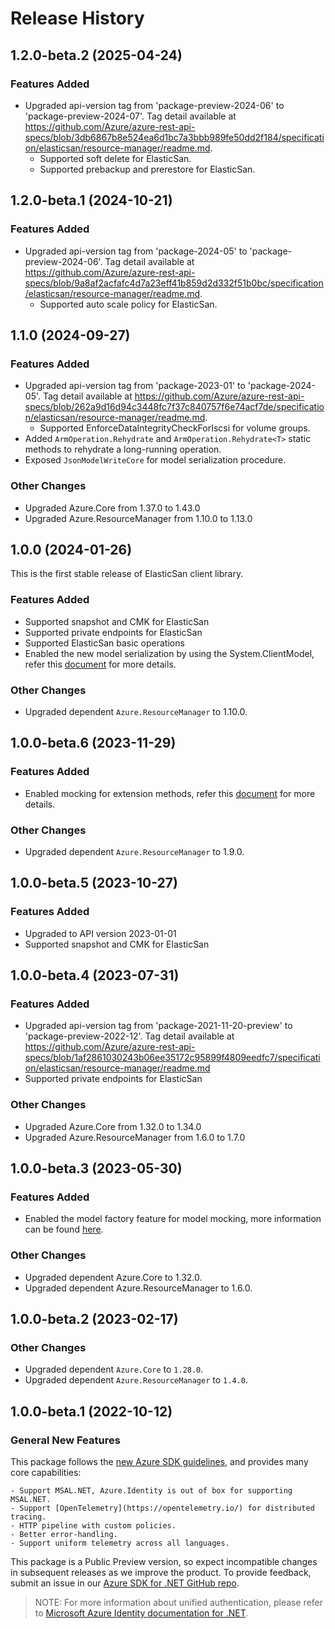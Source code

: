 # Release History

## 1.2.0-beta.2 (2025-04-24)

### Features Added

- Upgraded api-version tag from 'package-preview-2024-06' to 'package-preview-2024-07'. Tag detail available at https://github.com/Azure/azure-rest-api-specs/blob/3db6867b8e524ea6d1bc7a3bbb989fe50dd2f184/specification/elasticsan/resource-manager/readme.md.
    - Supported soft delete for ElasticSan.
    - Supported prebackup and prerestore for ElasticSan.

## 1.2.0-beta.1 (2024-10-21)

### Features Added

- Upgraded api-version tag from 'package-2024-05' to 'package-preview-2024-06'. Tag detail available at https://github.com/Azure/azure-rest-api-specs/blob/9a8af2acfafc4d7a23eff41b859d2d332f51b0bc/specification/elasticsan/resource-manager/readme.md.
    - Supported auto scale policy for ElasticSan.

## 1.1.0 (2024-09-27)

### Features Added

- Upgraded api-version tag from 'package-2023-01' to 'package-2024-05'. Tag detail available at https://github.com/Azure/azure-rest-api-specs/blob/262a9d16d94c3448fc7f37c840757f6e74acf7de/specification/elasticsan/resource-manager/readme.md.
    - Supported EnforceDataIntegrityCheckForIscsi for volume groups.
- Added `ArmOperation.Rehydrate` and `ArmOperation.Rehydrate<T>` static methods to rehydrate a long-running operation.
- Exposed `JsonModelWriteCore` for model serialization procedure.

### Other Changes

- Upgraded Azure.Core from 1.37.0 to 1.43.0
- Upgraded Azure.ResourceManager from 1.10.0 to 1.13.0

## 1.0.0 (2024-01-26)

This is the first stable release of ElasticSan client library.

### Features Added

- Supported snapshot and CMK for ElasticSan
- Supported private endpoints for ElasticSan
- Supported ElasticSan basic operations 
- Enabled the new model serialization by using the System.ClientModel, refer this [document](https://aka.ms/azsdk/net/mrw) for more details.

### Other Changes

- Upgraded dependent `Azure.ResourceManager` to 1.10.0.

## 1.0.0-beta.6 (2023-11-29)

### Features Added

- Enabled mocking for extension methods, refer this [document](https://aka.ms/azsdk/net/mocking) for more details.

### Other Changes

- Upgraded dependent `Azure.ResourceManager` to 1.9.0.

## 1.0.0-beta.5 (2023-10-27)

### Features Added

- Upgraded to API version 2023-01-01
- Supported snapshot and CMK for ElasticSan

## 1.0.0-beta.4 (2023-07-31)

### Features Added

- Upgraded api-version tag from 'package-2021-11-20-preview' to 'package-preview-2022-12'. Tag detail available at https://github.com/Azure/azure-rest-api-specs/blob/1af2861030243b06ee35172c95899f4809eedfc7/specification/elasticsan/resource-manager/readme.md
- Supported private endpoints for ElasticSan

### Other Changes

- Upgraded Azure.Core from 1.32.0 to 1.34.0
- Upgraded Azure.ResourceManager from 1.6.0 to 1.7.0

## 1.0.0-beta.3 (2023-05-30)

### Features Added

- Enabled the model factory feature for model mocking, more information can be found [here](https://azure.github.io/azure-sdk/dotnet_introduction.html#dotnet-mocking-factory-builder).

### Other Changes

- Upgraded dependent Azure.Core to 1.32.0.
- Upgraded dependent Azure.ResourceManager to 1.6.0.

## 1.0.0-beta.2 (2023-02-17)

### Other Changes

- Upgraded dependent `Azure.Core` to `1.28.0`.
- Upgraded dependent `Azure.ResourceManager` to `1.4.0`.

## 1.0.0-beta.1 (2022-10-12)

### General New Features

This package follows the [new Azure SDK guidelines](https://azure.github.io/azure-sdk/general_introduction.html), and provides many core capabilities:

    - Support MSAL.NET, Azure.Identity is out of box for supporting MSAL.NET.
    - Support [OpenTelemetry](https://opentelemetry.io/) for distributed tracing.
    - HTTP pipeline with custom policies.
    - Better error-handling.
    - Support uniform telemetry across all languages.

This package is a Public Preview version, so expect incompatible changes in subsequent releases as we improve the product. To provide feedback, submit an issue in our [Azure SDK for .NET GitHub repo](https://github.com/Azure/azure-sdk-for-net/issues).

> NOTE: For more information about unified authentication, please refer to [Microsoft Azure Identity documentation for .NET](https://learn.microsoft.com/dotnet/api/overview/azure/identity-readme?view=azure-dotnet).
